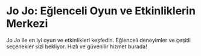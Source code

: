 # Jo Jo: Eğlenceli Oyun ve Etkinliklerin Merkezi
Jo Jo ile en iyi oyun ve etkinlikleri keşfedin. Eğlenceli deneyimler ve çeşitli seçenekler sizi bekliyor. Hızlı ve güvenilir hizmet burada!
